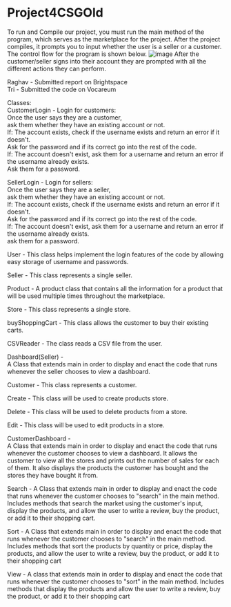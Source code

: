 # Project4CSGOld
To run and Compile our project, you must run the main method of the program, which serves as the marketplace for the project. After the project compiles, it prompts you to input whether the user is a seller or a customer. The control flow for the program is shown below.
![image](https://github.com/SuhaasNachannagari/Project4CSGOld/assets/143854535/2f61bb32-a6c5-44c7-ad02-e91005411eac)
After the customer/seller signs into their account they are prompted with all the different actions they can perform.

Raghav - Submitted report on Brightspace  
Tri - Submitted the code on Vocareum

Classes:  
  CustomerLogin - Login for customers:  
    Once the user says they are a customer,   
    ask them whether they have an existing account or not.   
      If: The account exists, check if the username exists and return an error if it doesn't.  
      Ask for the password and if its correct go into the rest of the code.   
      If: The account doesn't exist, ask them for a username and return an error if the username already exists.  
      Ask them for a password.  
      
  SellerLogin -  Login for sellers:   
      Once the user says they are a seller,  
      ask them whether they have an existing account or not.  
      If: The account exists, check if the username exists and return an error if it doesn't.   
      Ask for the password and if its correct go into the rest of the code.   
      If: The account doesn't exist, ask them for a username and return an error if the username already exists.   
      ask them for a password.  
 
  User - This class helps implement the login features of the code by allowing easy storage of username and passwords. 
    
  Seller -  This class represents a single seller.
  
  Product - 
  A product class that contains all the information for a product that will be used multiple times throughout the marketplace.
  
  Store -  This class represents a single store.
  
  buyShoppingCart -  This class allows the customer to buy their existing carts.
  
  CSVReader -  The class reads a CSV file from the user.
  
  Dashboard(Seller) -  
   A Class that extends main in order to display and enact the code that runs whenever the seller chooses to view a dashboard.  
    
  Customer -  This class represents a customer.  
  
  Create -  This class will be used to create products store.  
    
  Delete - This class will be used to delete products from a store.  
    
  Edit -  This class will be used to edit products in a store. 
    
  CustomerDashboard -  
  A Class that extends main in order to display and enact the code that runs whenever the customer chooses to view a dashboard. It allows the customer to view all the stores and prints out the number of sales for each of them. It also displays the products the customer has bought and the stores they have bought it from. 
    
  Search -  A Class that extends main in order to display and enact the code that runs whenever the customer chooses to "search" in the main method. Includes methods that search the market using the customer's input, display the products, and allow the user to write a review, buy the product, or add it to their shopping cart.
    
  Sort -   A Class that extends main in order to display and enact the code that runs whenever the customer chooses to "search" in the main method. Includes methods that sort the products by quantity or price, display the products, and allow the user to write a review, buy the product, or add it to their shopping cart
    
  View -  A class that extends main in order to display and enact the code that runs whenever the customer chooses to "sort" in the main method. Includes methods that display the products and allow the user to write a review, buy the product, or add it to their shopping cart

